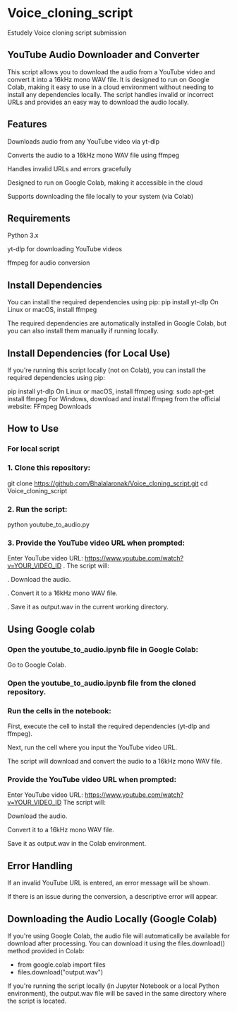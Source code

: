 # Voice_cloning_script
Estudely Voice cloning script submission
## YouTube Audio Downloader and Converter
This script allows you to download the audio from a YouTube video and convert it into a 16kHz mono WAV file. It is designed to run on Google Colab, making it easy to use in a cloud environment without needing to install any dependencies locally. The script handles invalid or incorrect URLs and provides an easy way to download the audio locally.

## Features
Downloads audio from any YouTube video via yt-dlp

Converts the audio to a 16kHz mono WAV file using ffmpeg

Handles invalid URLs and errors gracefully

Designed to run on Google Colab, making it accessible in the cloud

Supports downloading the file locally to your system (via Colab)

## Requirements
Python 3.x

yt-dlp for downloading YouTube videos

ffmpeg for audio conversion

## Install Dependencies
You can install the required dependencies using pip:
pip install yt-dlp
On Linux or macOS, install ffmpeg

The required dependencies are automatically installed in Google Colab, but you can also install them manually if running locally.
## Install Dependencies (for Local Use)
If you're running this script locally (not on Colab), you can install the required dependencies using pip:

pip install yt-dlp
On Linux or macOS, install ffmpeg using:
sudo apt-get install ffmpeg
For Windows, download and install ffmpeg from the official website: FFmpeg Downloads

## How to Use
### For local script
### 1. Clone this repository:
git clone https://github.com/Bhalalaronak/Voice_cloning_script.git
cd Voice_cloning_script
### 2. Run the script:
python youtube_to_audio.py
### 3. Provide the YouTube video URL when prompted:
Enter YouTube video URL: https://www.youtube.com/watch?v=YOUR_VIDEO_ID
   . The script will:

   . Download the audio.

   . Convert it to a 16kHz mono WAV file.

  . Save it as output.wav in the current working directory.
## Using Google colab
### Open the youtube_to_audio.ipynb file in Google Colab:
Go to Google Colab.

### Open the youtube_to_audio.ipynb file from the cloned repository.

### Run the cells in the notebook:
First, execute the cell to install the required dependencies (yt-dlp and ffmpeg).

Next, run the cell where you input the YouTube video URL.

The script will download and convert the audio to a 16kHz mono WAV file.
### Provide the YouTube video URL when prompted:
Enter YouTube video URL: https://www.youtube.com/watch?v=YOUR_VIDEO_ID
The script will:

Download the audio.

Convert it to a 16kHz mono WAV file.

Save it as output.wav in the Colab environment.

## Error Handling
If an invalid YouTube URL is entered, an error message will be shown.

If there is an issue during the conversion, a descriptive error will appear.

## Downloading the Audio Locally (Google Colab)
If you're using Google Colab, the audio file will automatically be available for download after processing. You can download it using the files.download() method provided in Colab:

- from google.colab import files
- files.download("output.wav")

If you're running the script locally (in Jupyter Notebook or a local Python environment), the output.wav file will be saved in the same directory where the script is located.


